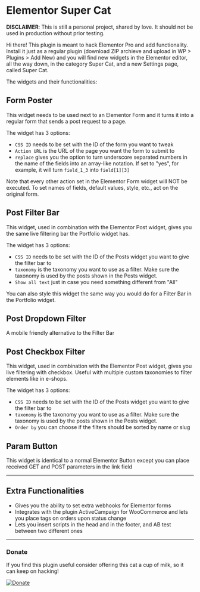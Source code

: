 # Elementor Super Cat

**DISCLAIMER**: This is still a personal project, shared by love. It should not be used in production without prior testing.

Hi there!
This plugin is meant to hack Elementor Pro and add functionality.
Install it just as a regular plugin (download ZIP archieve and upload in WP > Plugins > Add New) and you will find new widgets in the Elementor editor, all the way down, in the category Super Cat, and a new Settings page, called Super Cat.

The widgets and their functionalities:

## Form Poster

This widget needs to be used next to an Elementor Form and it turns it into a regular form that sends a post request to a page.

The widget has 3 options:
* `CSS ID` needs to be set with the ID of the form you want to tweak
* `Action URL` is the URL of the page you want the form to submit to
* `replace` gives you the option to turn underscore separated numbers in the name of the fields into an array-like notation. If set to "yes", for example, it will turn `field_1_3` into `field[1][3]`

Note that every other action set in the Elementor Form widget will NOT be executed.
To set names of fields, default values, style, etc., act on the original form.

## Post Filter Bar

This widget, used in combination with the Elementor Post widget, gives you the same live filtering bar the Portfolio widget has.

The widget has 3 options:
* `CSS ID` needs to be set with the ID of the Posts widget you want to give the filter bar to
* `taxonomy` is the taxonomy you want to use as a filter. Make sure the taxonomy is used by the posts shown in the Posts widget.
* `Show all text` just in case you need something different from "All"

You can also style this widget the same way you would do for a Filter Bar in the Portfolio widget.

## Post Dropdown Filter

A mobile friendly alternative to the Filter Bar

## Post Checkbox Filter

This widget, used in combination with the Elementor Post widget, gives you live filtering with checkbox. Useful with multiple custom taxonomies to filter elements like in e-shops.

The widget has 3 options:
* `CSS ID` needs to be set with the ID of the Posts widget you want to give the filter bar to
* `taxonomy` is the taxonomy you want to use as a filter. Make sure the taxonomy is used by the posts shown in the Posts widget.
* `Order by` you can choose if the filters should be sorted by name or slug

## Param Button

This widget is identical to a normal Elementor Button except you can place received GET and POST parameters in the link field


---

## Extra Functionalities

* Gives you the ability to set extra webhooks for Elementor forms
* Integrates with the plugin ActiveCampaign for WooCommerce and lets you place tags on orders upon status change
* Lets you insert scripts in the head and in the footer, and AB test between two different ones

---

### Donate

If you find this plugin useful consider offering this cat a cup of milk, so it can keep on hacking!

[![Donate](https://img.shields.io/badge/Donate-PayPal-green.svg)](https://www.paypal.com/cgi-bin/webscr?cmd=_s-xclick&hosted_button_id=27Q6J6NGK6JJ2&source=url)
